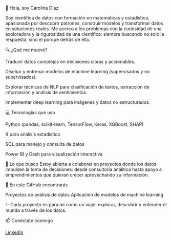 👋 Hola, soy Carolina Díaz

Soy científica de datos con formación en matemáticas y estadística, apasionada por descubrir patrones, construir modelos y transformar datos en soluciones reales. Me acerco a los problemas con la curiosidad de una exploradora y la rigurosidad de una científica: siempre buscando no solo la respuesta, sino el porqué detrás de ella.

🔍 ¿Qué me mueve?

Traducir datos complejos en decisiones claras y accionables.

Diseñar y entrenar modelos de machine learning (supervisados y no supervisados).

Explorar técnicas de NLP para clasificación de textos, extracción de información y análisis de sentimientos.

Implementar deep learning para imágenes y datos no estructurados.

💻 Tecnologías que uso

Python (pandas, scikit-learn, TensorFlow, Keras, XGBoost, SHAP)

R para análisis estadístico

SQL para manejo y consulta de datos

Power BI y Dash para visualización interactiva

🚀 Lo que busco
Estoy abierta a colaborar en proyectos donde los datos impulsen la toma de decisiones: desde consultoría analítica hasta apoyo a emprendimientos que quieran crecer aprovechando su información.

📂 En este GitHub encontrarás

Proyectos de análisis de datos
Aplicación de modelos de machine learning

✨ Cada proyecto es para mí como un viaje: explorar, descubrir y entender el mundo a través de los datos.

📫 Conéctate conmigo

[LinkedIn](https://www.linkedin.com/in/carolina-diaz-ortigoza/)
